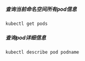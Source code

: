 ##### 查询当前命名空间所有pod信息

```shell
kubectl get pods
```

##### 查询pod详细信息

```shell
kubectl describe pod podname
```

